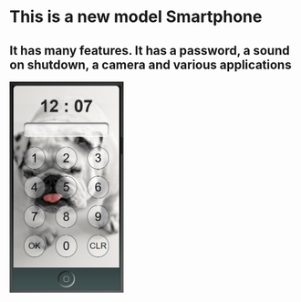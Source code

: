 # This is a new model Smartphone

## It has many features. It has a password, a sound on shutdown, a camera and various applications

<img src="./images/screenshot.png" width="200"/>
